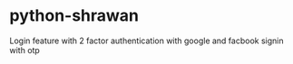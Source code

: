 # python-shrawan

Login feature
with 2 factor authentication with google and facbook signin 
with otp
